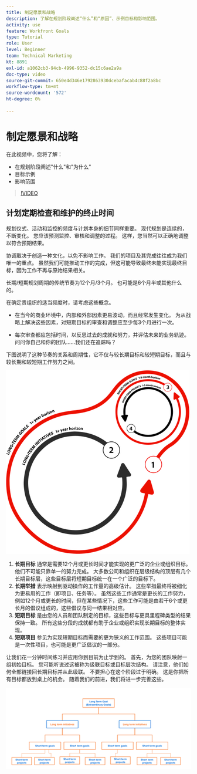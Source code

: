 ```yaml
---
title: 制定愿景和战略
description: 了解在规划阶段阐述“什么”和“原因”、示例目标和影响范围。
activity: use
feature: Workfront Goals
type: Tutorial
role: User
level: Beginner
team: Technical Marketing
kt: 8891
exl-id: a1062cb3-94cb-4996-9352-dc15c6ae2a9a
doc-type: video
source-git-commit: 650e4d346e1792863930dcebafacab4c88f2a8bc
workflow-type: tm+mt
source-wordcount: '572'
ht-degree: 0%

---
```


# 制定愿景和战略

在此视频中，您将了解：

* 在规划阶段阐述&quot;什么&quot;和&quot;为什么&quot;
* 目标示例
* 影响范围

>[!VIDEO](https://video.tv.adobe.com/v/335185/?quality=12&learn=on)

## 计划定期检查和维护的终止时间

规划仪式、活动和监控的频度与计划本身的细节同样重要。 现代规划是连续的，不断变化。 您应该预测监控、审核和调整的过程。 这样，您当然可以正确地调整以符合预期结果。

协调取决于创造一种文化，以免不影响工作。 我们的项目及其完成往往成为我们唯一的重点。 虽然我们可能推动工作的完成，但这可能导致最终未能实现最终目标，因为工作不再与原始结果相关。

长期/短期规划周期的传统节奏为12个月/3个月。 也可能是6个月半或其他什么的。

在确定贵组织的适当频度时，请考虑这些概念。

* 在当今的商业环境中，内部和外部因素更易波动，而且经常发生变化。 为从战略上解决这些因素，对短期目标的审查和调整应至少每3个月进行一次。

* 每次审查都应包括时间，以反思过去的成就和努力，并评估未来的业务轨迹。 问问你自己和你的团队……我们还在追踪吗？

下图说明了这种节奏的关系和周期性，它不仅与较长期目标和较短期目标，而且与较长期和较短期工作努力之间。

![战略执行周期的图表](assets/02-workfront-goals-strategic-execution-cycle.png)

1. **长期目标** 通常是需要12个月或更长时间才能实现的更广泛的企业或组织目标。 他们不可能只靠单一的努力完成。 大多数公司和组织在层级结构的顶层有几个长期目标层，这些目标层将短期目标统一在一个广泛的目标下。
1. **长期举措** 表示映射到驱动操作的工作量的高级估计。 这些举措最终将被细化为更易用的工作（即项目、任务等）。 虽然这些工作通常是更长的工作努力，例如12个月或更长的时间，但在某些情况下，这些工作可能是由若干6个或更长月的倡议组成的，这些倡议与同一结果相对应。
1. **短期目标** 是由您的人员和团队制定的目标，这些目标与更具里程碑类型的结果保持一致。 所有这些分段的成就都有助于企业或组织实现长期目标的整体实现。
1. **短期项目** 参见为实现短期目标而需要的更为狭义的工作范围。 这些项目可能是一次性项目，也可能是更广泛倡议的一部分。

<!--
Your turn graphic
-->

让我们花一分钟时间练习并应用你到目前为止学到的。 首先，为您的团队映射一组初始目标。 您可能听说过这被称为级联目标或目标层次结构。 请注意，他们如何全部链接回长期目标并从此级联。 不要担心在这个阶段过于明确。 这是你把所有目标都放到桌上的机会。 随着我们的前进，我们将进一步完善这些。

![描绘短期和长期目标的图形](assets/03-workfront-goals-goal-mapping.png)
